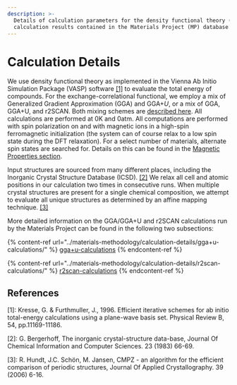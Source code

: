 ```yaml
---
description: >-
  Details of calculation parameters for the density functional theory (DFT)
  calculation results contained in the Materials Project (MP) database.
---
```


# Calculation Details

We use density functional theory as implemented in the Vienna Ab Initio Simulation Package (VASP) software [\[1\]](./#references) to evaluate the total energy of compounds. For the exchange-correlational functional, we employ a mix of Generalized Gradient Approximation (GGA) and GGA+_U_, or a mix of GGA, GGA+U, and r2SCAN. Both mixing schemes are [described here](../materials-methodology/thermodynamic-stability/thermodynamic-stability/).  All calculations are performed at 0K and 0atm. All computations are performed with spin polarization on and with magnetic ions in a high-spin ferromagnetic initialization (the system can of course relax to a low spin state during the DFT relaxation). For a select number of materials, alternate spin states are searched for. Details on this can be found in the [Magnetic Properties section](../magnetic-properties.md).

Input structures are sourced from many different places, including the Inorganic Crystal Structure Database (ICSD). [\[2\]](./#references) We relax all cell and atomic positions in our calculation two times in consecutive runs. When multiple crystal structures are present for a single chemical composition, we attempt to evaluate all unique structures as determined by an affine mapping technique. [\[3\]](./#references)

More detailed information on the GGA/GGA+U and r2SCAN calculations run by the Materials Project can be found in the following two subsections:

{% content-ref url="../materials-methodology/calculation-details/gga+u-calculations/" %}
[gga+u-calculations](../materials-methodology/calculation-details/gga+u-calculations/)
{% endcontent-ref %}

{% content-ref url="../materials-methodology/calculation-details/r2scan-calculations/" %}
[r2scan-calculations](../materials-methodology/calculation-details/r2scan-calculations/)
{% endcontent-ref %}

## References

\[1]: Kresse, G. & Furthmuller, J., 1996. Efficient iterative schemes for ab initio total-energy calculations using a plane-wave basis set. Physical Review B, 54, pp.11169-11186.

\[2]: G. Bergerhoff, The inorganic crystal-structure data-base, Journal Of Chemical Information and Computer Sciences. 23 (1983) 66-69.

\[3]: R. Hundt, J.C. Schön, M. Jansen, CMPZ - an algorithm for the efficient comparison of periodic structures, Journal Of Applied Crystallography. 39 (2006) 6-16.

